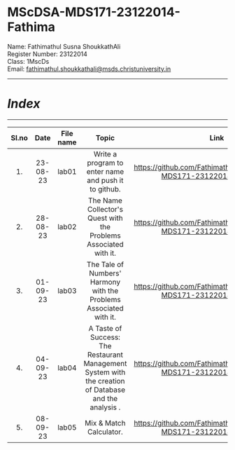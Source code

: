 # MScDSA-MDS171-23122014-Fathima

Name: Fathimathul Susna ShoukkathAli     
Register Number: 23122014    
Class: 1MscDs   
Email: fathimathul.shoukkathali@msds.christuniversity.in




***
# ***Index***
***                              



|Sl.no|Date|File name|Topic|Link|
|:----:|:----:|:---:|:----:|:----:|
|1.|23-08-23|lab01|Write a program to enter name and push it to github.|https://github.com/FathimathulSusnaAli/MScDSA-MDS171-23122014-Fathima.git|      
|2.|28-08-23|lab02|The Name Collector's Quest with the Problems Associated with it.|https://github.com/FathimathulSusnaAli/MScDSA-MDS171-23122014-Fathima.git|              
|3.|01-09-23|lab03|The Tale of Numbers' Harmony with the Problems Associated with it.|https://github.com/FathimathulSusnaAli/MScDSA-MDS171-23122014-Fathima.git|                
|4.|04-09-23|lab04|A Taste of Success: The Restaurant Management System with the creation of Database and the analysis .|https://github.com/FathimathulSusnaAli/MScDSA-MDS171-23122014-Fathima.git|             
|5.|08-09-23|lab05|Mix & Match Calculator.|https://github.com/FathimathulSusnaAli/MScDSA-MDS171-23122014-Fathima.git|           

